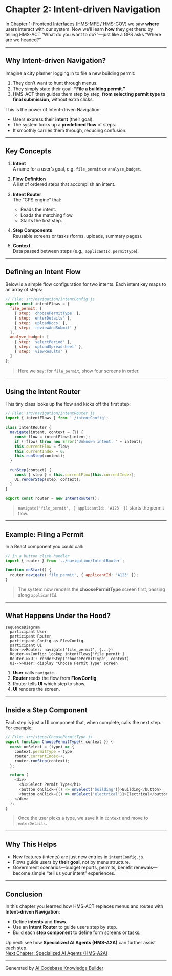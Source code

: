 # Chapter 2: Intent-driven Navigation

In [Chapter 1: Frontend Interfaces (HMS-MFE / HMS-GOV)](01_frontend_interfaces__hms_mfe___hms_gov__.md) we saw **where** users interact with our system. Now we’ll learn **how** they get there: by telling HMS-ACT “What do you want to do?”—just like a GPS asks “Where are we headed?”

---

## Why Intent-driven Navigation?

Imagine a city planner logging in to file a new building permit:

1. They don’t want to hunt through menus.
2. They simply state their goal: **“File a building permit.”**
3. HMS-ACT then guides them step by step, **from selecting permit type to final submission**, without extra clicks.

This is the power of Intent-driven Navigation:
- Users express their **intent** (their goal).
- The system looks up a **predefined flow** of steps.
- It smoothly carries them through, reducing confusion.

---

## Key Concepts

1. **Intent**  
   A name for a user’s goal, e.g. `file_permit` or `analyze_budget`.

2. **Flow Definition**  
   A list of ordered steps that accomplish an intent.  

3. **Intent Router**  
   The “GPS engine” that:
   - Reads the intent.
   - Loads the matching flow.
   - Starts the first step.

4. **Step Components**  
   Reusable screens or tasks (forms, uploads, summary pages).

5. **Context**  
   Data passed between steps (e.g., `applicantId`, `permitType`).

---

## Defining an Intent Flow

Below is a simple flow configuration for two intents. Each intent key maps to an array of steps:

```javascript
// File: src/navigation/intentConfig.js
export const intentFlows = {
  file_permit: [
    { step: 'choosePermitType' },
    { step: 'enterDetails' },
    { step: 'uploadDocs' },
    { step: 'reviewAndSubmit' }
  ],
  analyze_budget: [
    { step: 'selectPeriod' },
    { step: 'uploadSpreadsheet' },
    { step: 'viewResults' }
  ]
};
```
> Here we say: for `file_permit`, show four screens in order.

---

## Using the Intent Router

This tiny class looks up the flow and kicks off the first step:

```javascript
// File: src/navigation/IntentRouter.js
import { intentFlows } from './intentConfig';

class IntentRouter {
  navigate(intent, context = {}) {
    const flow = intentFlows[intent];
    if (!flow) throw new Error('Unknown intent: ' + intent);
    this.currentFlow = flow;
    this.currentIndex = 0;
    this.runStep(context);
  }

  runStep(context) {
    const { step } = this.currentFlow[this.currentIndex];
    UI.renderStep(step, context);
  }
}

export const router = new IntentRouter();
```
> `navigate('file_permit', { applicantId: 'A123' })` starts the permit flow.

---

## Example: Filing a Permit

In a React component you could call:

```javascript
// In a button click handler
import { router } from '../navigation/IntentRouter';

function onStart() {
  router.navigate('file_permit', { applicantId: 'A123' });
}
```
> The system now renders the **choosePermitType** screen first, passing along `applicantId`.

---

## What Happens Under the Hood?

```mermaid
sequenceDiagram
  participant User
  participant Router
  participant Config as FlowConfig
  participant UI
  User->>Router: navigate('file_permit', {...})
  Router->>Config: lookup intentFlows['file_permit']
  Router->>UI: renderStep('choosePermitType', context)
  UI-->>User: display "Choose Permit Type" screen
```

1. **User** calls `navigate`.  
2. **Router** reads the flow from **FlowConfig**.  
3. Router tells **UI** which step to show.  
4. **UI** renders the screen.

---

## Inside a Step Component

Each step is just a UI component that, when complete, calls the next step. For example:

```javascript
// File: src/steps/ChoosePermitType.js
export function ChoosePermitType({ context }) {
  const onSelect = (type) => {
    context.permitType = type;
    router.currentIndex++;
    router.runStep(context);
  };

  return (
    <div>
      <h1>Select Permit Type</h1>
      <button onClick={() => onSelect('building')}>Building</button>
      <button onClick={() => onSelect('electrical')}>Electrical</button>
    </div>
  );
}
```
> Once the user picks a type, we save it in `context` and move to `enterDetails`.

---

## Why This Helps

- New features (intents) are just new entries in `intentConfig.js`.  
- Flows guide users by **their goal**, not by menu structure.  
- Government scenarios—budget reports, permits, benefit renewals—become simple “tell us your intent” experiences.

---

## Conclusion

In this chapter you learned how HMS-ACT replaces menus and routes with **Intent-driven Navigation**:
- Define **intents** and **flows**.  
- Use an **Intent Router** to guide users step by step.  
- Build each **step component** to define form screens or tasks.

Up next: see how **Specialized AI Agents (HMS-A2A)** can further assist each step.  
[Next Chapter: Specialized AI Agents (HMS-A2A)](03_specialized_ai_agents__hms_a2a__.md)

---

Generated by [AI Codebase Knowledge Builder](https://github.com/The-Pocket/Tutorial-Codebase-Knowledge)
